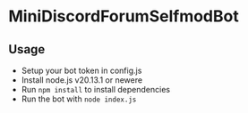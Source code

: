 # MiniDiscordForumSelfmodBot

## Usage
- Setup your bot token in config.js
- Install node.js v20.13.1 or newere
- Run `npm install` to install dependencies
- Run the bot with `node index.js`
